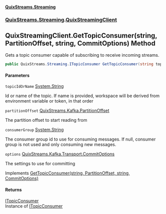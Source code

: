 #### [QuixStreams.Streaming](index.md 'index')
### [QuixStreams.Streaming](QuixStreams.Streaming.md 'QuixStreams.Streaming').[QuixStreamingClient](QuixStreamingClient.md 'QuixStreams.Streaming.QuixStreamingClient')

## QuixStreamingClient.GetTopicConsumer(string, PartitionOffset, string, CommitOptions) Method

Gets a topic consumer capable of subscribing to receive incoming streams.

```csharp
public QuixStreams.Streaming.ITopicConsumer GetTopicConsumer(string topicIdOrName, QuixStreams.Kafka.PartitionOffset partitionOffset, string consumerGroup=null, QuixStreams.Kafka.Transport.CommitOptions options=null);
```
#### Parameters

<a name='QuixStreams.Streaming.QuixStreamingClient.GetTopicConsumer(string,QuixStreams.Kafka.PartitionOffset,string,QuixStreams.Kafka.Transport.CommitOptions).topicIdOrName'></a>

`topicIdOrName` [System.String](https://docs.microsoft.com/en-us/dotnet/api/System.String 'System.String')

Id or name of the topic. If name is provided, workspace will be derived from environment variable or token, in that order

<a name='QuixStreams.Streaming.QuixStreamingClient.GetTopicConsumer(string,QuixStreams.Kafka.PartitionOffset,string,QuixStreams.Kafka.Transport.CommitOptions).partitionOffset'></a>

`partitionOffset` [QuixStreams.Kafka.PartitionOffset](https://docs.microsoft.com/en-us/dotnet/api/QuixStreams.Kafka.PartitionOffset 'QuixStreams.Kafka.PartitionOffset')

The partition offset to start reading from

<a name='QuixStreams.Streaming.QuixStreamingClient.GetTopicConsumer(string,QuixStreams.Kafka.PartitionOffset,string,QuixStreams.Kafka.Transport.CommitOptions).consumerGroup'></a>

`consumerGroup` [System.String](https://docs.microsoft.com/en-us/dotnet/api/System.String 'System.String')

The consumer group id to use for consuming messages. If null, consumer group is not used and only consuming new messages.

<a name='QuixStreams.Streaming.QuixStreamingClient.GetTopicConsumer(string,QuixStreams.Kafka.PartitionOffset,string,QuixStreams.Kafka.Transport.CommitOptions).options'></a>

`options` [QuixStreams.Kafka.Transport.CommitOptions](https://docs.microsoft.com/en-us/dotnet/api/QuixStreams.Kafka.Transport.CommitOptions 'QuixStreams.Kafka.Transport.CommitOptions')

The settings to use for committing

Implements [GetTopicConsumer(string, PartitionOffset, string, CommitOptions)](IQuixStreamingClient.GetTopicConsumer(string,PartitionOffset,string,CommitOptions).md 'QuixStreams.Streaming.IQuixStreamingClient.GetTopicConsumer(string, QuixStreams.Kafka.PartitionOffset, string, QuixStreams.Kafka.Transport.CommitOptions)')

#### Returns
[ITopicConsumer](ITopicConsumer.md 'QuixStreams.Streaming.ITopicConsumer')  
Instance of [ITopicConsumer](ITopicConsumer.md 'QuixStreams.Streaming.ITopicConsumer')